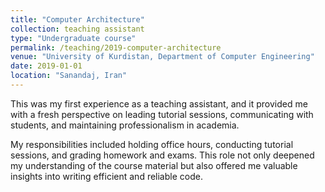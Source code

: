 ```yaml
---
title: "Computer Architecture"
collection: teaching assistant
type: "Undergraduate course"
permalink: /teaching/2019-computer-architecture
venue: "University of Kurdistan, Department of Computer Engineering"
date: 2019-01-01
location: "Sanandaj, Iran"
---
```

This was my first experience as a teaching assistant, and it provided me with a fresh perspective on leading tutorial sessions, communicating with students, and maintaining professionalism in academia.

My responsibilities included holding office hours, conducting tutorial sessions, and grading homework and exams. This role not only deepened my understanding of the course material but also offered me valuable insights into writing efficient and reliable code.